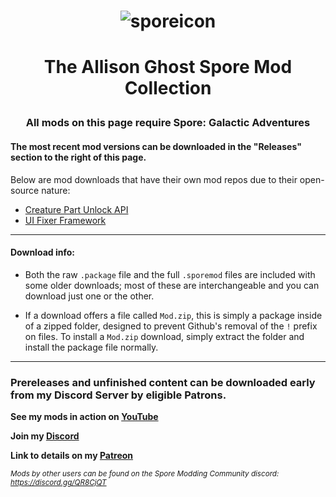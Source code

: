 # <p align="center">![sporeicon](https://github.com/Valla-Chan/Spore-Mods/assets/20942102/ec399aeb-c95f-446a-aaa6-6b1ae70514c5)</p>
# <p align="center">The Allison Ghost Spore Mod Collection


### <p align="center">All mods on this page require Spore: Galactic Adventures</p>
#### The most recent mod versions can be downloaded in the "Releases" section to the right of this page.

Below are mod downloads that have their own mod repos due to their open-source nature:
- [Creature Part Unlock API](https://github.com/Valla-Chan/Valla_Spore_CreaturePartUnlockAPI)
- [UI Fixer Framework](https://github.com/Valla-Chan/Valla_SporeUIFixerFramework)
___
#### Download info:
- Both the raw `.package` file and the full `.sporemod` files are included with some older downloads; most of these are interchangeable and you can download just one or the other.

- If a download offers a file called `Mod.zip`, this is simply a package inside of a zipped folder, designed to prevent Github's removal of the `!` prefix on files.
To install a `Mod.zip` download, simply extract the folder and install the package file normally. 

___

### Prereleases and unfinished content can be downloaded early from my Discord Server by eligible Patrons.

<b>See my mods in action on [YouTube](https://www.youtube.com/playlist?list=PL5bpOo1StUgxU_1_fOMyljW3qMw752pMH)</b>

<b>Join my [Discord](https://discord.gg/YV88FYxD2q)</b>

<b>Link to details on my [Patreon](https://www.patreon.com/posts/prerelease-for-76535751)</b>


<sub>*Mods by other users can be found on the Spore Modding Community discord: https://discord.gg/QR8CjQT*
